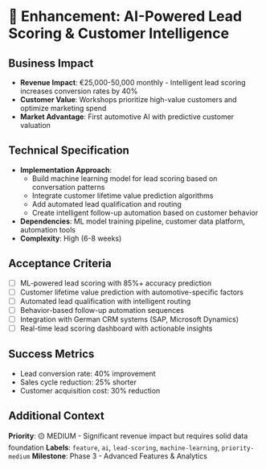 # 🎯 Enhancement: AI-Powered Lead Scoring & Customer Intelligence

## Business Impact
- **Revenue Impact**: €25,000-50,000 monthly - Intelligent lead scoring increases conversion rates by 40%
- **Customer Value**: Workshops prioritize high-value customers and optimize marketing spend
- **Market Advantage**: First automotive AI with predictive customer valuation

## Technical Specification
- **Implementation Approach**: 
  - Build machine learning model for lead scoring based on conversation patterns
  - Integrate customer lifetime value prediction algorithms
  - Add automated lead qualification and routing
  - Create intelligent follow-up automation based on customer behavior
- **Dependencies**: ML model training pipeline, customer data platform, automation tools
- **Complexity**: High (6-8 weeks)

## Acceptance Criteria
- [ ] ML-powered lead scoring with 85%+ accuracy prediction
- [ ] Customer lifetime value prediction with automotive-specific factors
- [ ] Automated lead qualification with intelligent routing
- [ ] Behavior-based follow-up automation sequences
- [ ] Integration with German CRM systems (SAP, Microsoft Dynamics)
- [ ] Real-time lead scoring dashboard with actionable insights

## Success Metrics
- Lead conversion rate: 40% improvement
- Sales cycle reduction: 25% shorter
- Customer acquisition cost: 30% reduction

## Additional Context
**Priority**: 🟡 MEDIUM - Significant revenue impact but requires solid data foundation
**Labels**: `feature`, `ai`, `lead-scoring`, `machine-learning`, `priority-medium`
**Milestone**: Phase 3 - Advanced Features & Analytics